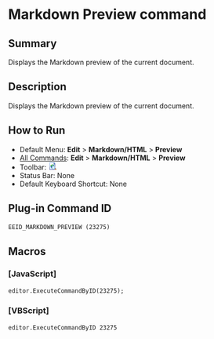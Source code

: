 # Markdown Preview command

## Summary

Displays the Markdown preview of the current document.

## Description

Displays the Markdown preview of the current document.

## How to Run

- Default Menu: **Edit** \> **Markdown/HTML** \> **Preview**
- [All Commands](../tools/all_commands): **Edit** \> **Markdown/HTML** \> **Preview**
- Toolbar: ![](../../images/plugin_webpreview.png)
- Status Bar: None
- Default Keyboard Shortcut: None

## Plug-in Command ID

```
EEID_MARKDOWN_PREVIEW (23275)
```

## Macros

### \[JavaScript\]

```
editor.ExecuteCommandByID(23275);
```

### \[VBScript\]

```
editor.ExecuteCommandByID 23275
```
